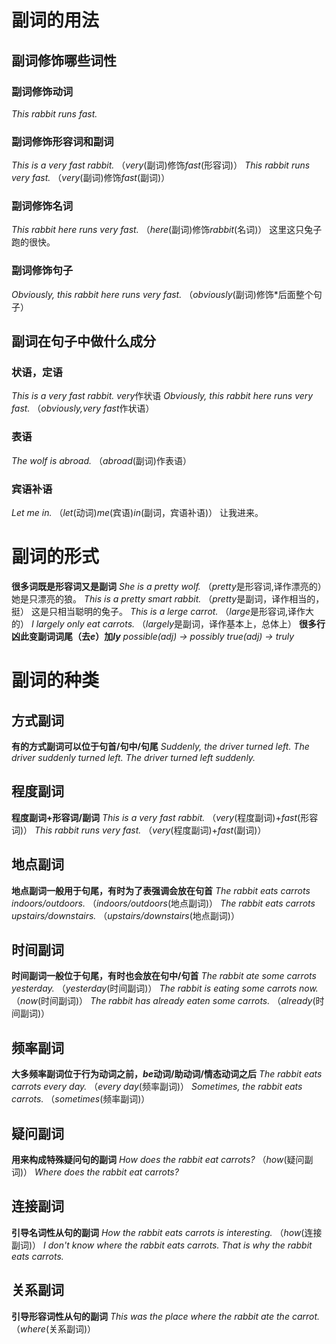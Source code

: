 # 副词的用法
## 副词修饰哪些词性
### 副词修饰动词
*This rabbit runs fast.*  

### 副词修饰形容词和副词
*This is a very fast rabbit.*  （*very*(副词)修饰*fast*(形容词)）
*This rabbit runs very fast.* （*very*(副词)修饰*fast*(副词)）  

### 副词修饰名词
*This rabbit here runs very fast.* （*here*(副词)修饰*rabbit*(名词)）
这里这只兔子跑的很快。  

### 副词修饰句子
*Obviously, this rabbit here runs very fast.* （*obviously*(副词)修饰*后面整个句子）  

## 副词在句子中做什么成分
### 状语，定语
*This is a very fast rabbit.* *very*作状语
*Obviously, this rabbit here runs very fast.* （*obviously,very fast*作状语）  

### 表语
*The wolf is abroad.* （*abroad*(副词)作表语）  

### 宾语补语
*Let me in.* （*let*(动词)*me*(宾语)*in*(副词，宾语补语)）
让我进来。  

# 副词的形式
**很多词既是形容词又是副词**
*She is a pretty wolf.* （*pretty*是形容词,译作漂亮的）
她是只漂亮的狼。
*This is a pretty smart rabbit.* （*pretty*是副词，译作相当的，挺）
这是只相当聪明的兔子。 
*This is a lerge carrot.* （*large*是形容词,译作大的）
*I largely only eat carrots.* （*largely*是副词，译作基本上，总体上）
__很多行凶此变副词词尾（去*e*）加*ly*__
*possible(adj) -> possibly*
*true(adj) -> truly*  

# 副词的种类
## 方式副词
**有的方式副词可以位于句首/句中/句尾**
*Suddenly, the driver turned left.*
*The driver suddenly turned left.*
*The driver turned left suddenly.*  

## 程度副词
**程度副词+形容词/副词**
*This is a very fast rabbit.*  （*very*(程度副词)+*fast*(形容词)）
*This rabbit runs very fast.* （*very*(程度副词)+*fast*(副词)）  

## 地点副词
**地点副词一般用于句尾，有时为了表强调会放在句首**
*The rabbit eats carrots indoors/outdoors.* （*indoors/outdoors*(地点副词)）
*The rabbit eats carrots upstairs/downstairs.* （*upstairs/downstairs*(地点副词)）  

## 时间副词
**时间副词一般位于句尾，有时也会放在句中/句首**
*The rabbit ate some carrots yesterday.* （*yesterday*(时间副词)）
*The rabbit is eating some carrots now.* （*now*(时间副词)） 
*The rabbit has already eaten some carrots.* （*already*(时间副词)）  

## 频率副词
__大多频率副词位于行为动词之前，*be*动词/助动词/情态动词之后__
*The rabbit eats carrots every day.* （*every day*(频率副词)）
*Sometimes, the rabbit eats carrots.* （*sometimes*(频率副词)）  

## 疑问副词
**用来构成特殊疑问句的副词**
*How does the rabbit eat carrots?* （*how*(疑问副词)）
*Where does the rabbit eat carrots?*  

## 连接副词
**引导名词性从句的副词**
*How the rabbit eats carrots is interesting.* （*how*(连接副词)）
*I don't know where the rabbit eats carrots.*
*That is why the rabbit eats carrots.*  

## 关系副词
**引导形容词性从句的副词**
*This was the place where the rabbit ate the carrot.* （*where*(关系副词)）